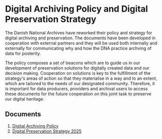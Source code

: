 # Digital Archiving Policy and Digital Preservation Strategy
The Danish National Archives have reworked their policy and strategy for digital archiving and preservation. The documents have been developed in cooperation with external partners and they will be used both internally and externally for communicating why and how the DNA practice archving of data for posterity.

The policy composes a set of beacons which are to guide us in our development of preservation solutions for digitally created data and our decision making. Cooperation on solutions is key to the fulfillment of the strategy's areas of action so that they materialise in a way and to an extent, which are tailored to the needs of our designated community. Therefore, it is important for data producers, providers and archival users to access these documents for the future cooperation on this joint task to preserve our digital heritage.

## Documents
1. [Digital Archiving Policy](https://github.com/the-danish-national-archives/digital-policy-and-strategy/blob/main/Digital%20Archiving%20Policy.pdf)
2. [Digital Preservation Strategy 2025](https://github.com/the-danish-national-archives/digital-policy-and-strategy/blob/main/Digital%20Preservation%20Strategy%202025.pdf)
